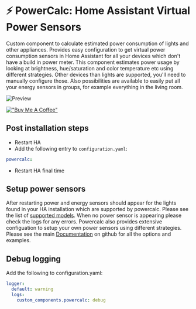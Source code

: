 # :zap: PowerCalc: Home Assistant Virtual Power Sensors
Custom component to calculate estimated power consumption of lights and other appliances.
Provides easy configuration to get virtual power consumption sensors in Home Assistant for all your devices which don't have a build in power meter.
This component estimates power usage by looking at brightness, hue/saturation and color temperature etc using different strategies. Other devices than lights are supported, you'll need to manually configure those.
Also possibilities are available to easily put all your energy sensors in groups, for example everything in the living room.

![Preview](https://raw.githubusercontent.com/bramstroker/homeassistant-powercalc/master/assets/preview.gif)

[!["Buy Me A Coffee"](https://www.buymeacoffee.com/assets/img/custom_images/orange_img.png)](https://www.buymeacoffee.com/bramski)

## Post installation steps
- Restart HA
- Add the following entry to `configuration.yaml`:
```yaml
powercalc:
```
- Restart HA final time

## Setup power sensors

After restarting power and energy sensors should appear for the lights found in your HA installation which are supported by powercalc. 
Please see the list of [supported models](docs/supported_models.md).
When no power sensor is appearing please check the logs for any errors.
Powercalc also provides extensive configuation to setup your own power sensors using different strategies. Please see the main [Documentation]() on github for all the options and examples.

## Debug logging

Add the following to configuration.yaml:

```yaml
logger:
  default: warning
  logs:
    custom_components.powercalc: debug
```

